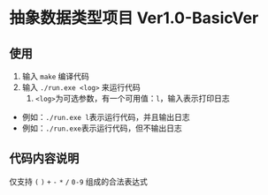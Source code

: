 # 抽象数据类型项目 Ver1.0-BasicVer

## 使用

1. 输入 `make` 编译代码
2. 输入 `./run.exe <log>` 来运行代码
   1. `<log>`为可选参数，有一个可用值：`l`，输入表示打印日志
- 例如：`./run.exe l`表示运行代码，并且输出日志
- 例如：`./run.exe`表示运行代码，但不输出日志

## 代码内容说明

仅支持 `(` `)` `+` `-` `*` `/` `0-9` 组成的合法表达式